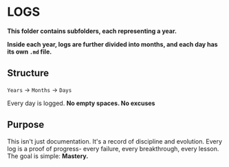 # LOGS

**This folder contains subfolders, each representing a year.**

**Inside each year, logs are further divided into months, and each day has its own `.md` file.**

## Structure

`Years` -> `Months` -> `Days`

Every day is logged. **No empty spaces. No excuses**

## Purpose

This isn't just documentation. It's a record of discipline and evolution.  Every log is a proof of progress- every failure, every breakthrough, every lesson. The goal is simple: **Mastery.**


